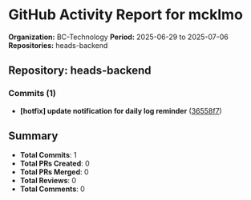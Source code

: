 # GitHub Activity Report for mcklmo

**Organization:** BC-Technology
**Period:** 2025-06-29 to 2025-07-06
**Repositories:** heads-backend

## Repository: heads-backend

### Commits (1)

- **[hotfix] update notification for daily log reminder** ([36558f7](https://github.com/BC-Technology/heads-backend/commit/36558f7b6d7ec6740b8e681f80d071d0f8ccf09c))

## Summary

- **Total Commits**: 1
- **Total PRs Created**: 0
- **Total PRs Merged**: 0
- **Total Reviews**: 0
- **Total Comments**: 0
